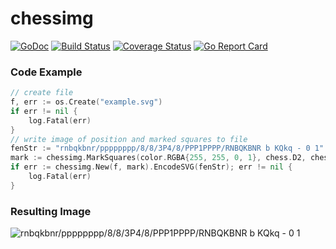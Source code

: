 # chessimg
[![GoDoc](https://godoc.org/github.com/loganjspears/chessimg?status.svg)](https://godoc.org/github.com/loganjspears/chessimg)
[![Build Status](https://drone.io/github.com/loganjspears/chessimg/status.png)](https://drone.io/github.com/loganjspears/chessimg/latest)
[![Coverage Status](https://coveralls.io/repos/github/loganjspears/chessimg/badge.svg?branch=master)](https://coveralls.io/github/loganjspears/chessimg?branch=master)
[![Go Report Card](http://goreportcard.com/badge/loganjspears/chessimg)](http://goreportcard.com/report/loganjspears/chessimg)

### Code Example

```go
// create file
f, err := os.Create("example.svg")
if err != nil {
    log.Fatal(err)
}
// write image of position and marked squares to file
fenStr := "rnbqkbnr/pppppppp/8/8/3P4/8/PPP1PPPP/RNBQKBNR b KQkq - 0 1"
mark := chessimg.MarkSquares(color.RGBA{255, 255, 0, 1}, chess.D2, chess.D4)
if err := chessimg.New(f, mark).EncodeSVG(fenStr); err != nil {
	log.Fatal(err)
}
```

### Resulting Image

![rnbqkbnr/pppppppp/8/8/3P4/8/PPP1PPPP/RNBQKBNR b KQkq - 0 1](/example.png)
 
